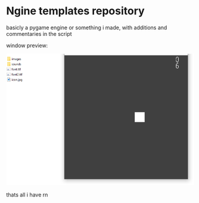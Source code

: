 # Ngine templates repository
basicly a pygame engine or something i made,
with additions and commentaries in the script

window preview:

![](https://github.com/c88005/ngineTemplates/blob/main/screenshots%20%26%20images%20for%20readme.md/mainwindow1.PNG?raw=true)

thats all i have rn
